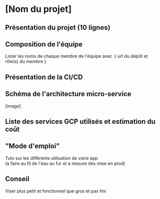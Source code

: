 # [Nom du projet]

## Présentation du projet (10 lignes)

## Composition de l'équipe
Lister les noms de chaque membre de l'équipe avec :{ url du dépôt et rôle(s) du membre }

## Présentation de la CI/CD

## Schéma de l'architecture micro-service
[image]

## Liste des services GCP utilisés et estimation du coût

## "Mode d'emploi"
Tuto sur les différents utilisation de votre app  
(à faire au fil de l'eau au fur et à mesure des mise en prod)

## Conseil
Viser plus petit et fonctionnel que gros et pas fini


